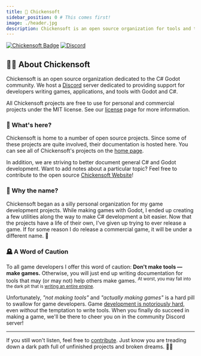 ```yaml
---
title: 🐣 Chickensoft
sidebar_position: 0 # This comes first!
image: ./header.jpg
description: Chickensoft is an open source organization for tools and templates that help the C# Godot community.
---
```


[![Chickensoft Badge][chickensoft-badge]][chickensoft-website] [![Discord][discord-badge]][discord]

## 👩‍🏫 About Chickensoft

Chickensoft is an open source organization dedicated to the C# Godot community. We host a [Discord] server dedicated to providing support for developers writing games, applications, and tools with Godot and C#.

All Chickensoft projects are free to use for personal and commercial projects under the MIT license. See our [license] page for more information.

### 📖 What's here?

Chickensoft is home to a number of open source projects. Since some of these projects are quite involved, their documentation is hosted here. You can see all of Chickensoft's projects on the [home page](/).

In addition, we are striving to better document general C# and Godot development. Want to add notes about a particular topic? Feel free to contribute to the open source [Chickensoft Website][website-repo]!

### 🐤 Why the name?

Chickensoft began as a silly personal organization for my game development projects. While making games with Godot, I ended up creating a few utilities along the way to make C# development a bit easier. Now that the projects have a life of their own, I've given up trying to ever release a game. If for some reason I do release a commercial game, it will be under a different name. 🥲

### 🪦 A Word of Caution

To all game developers I offer this word of caution: **Don't make tools — make games.** Otherwise, you will just end up writing documentation for tools that may (or may not) help others make games. <sup>At worst, you may fall into the dark pit that is [writing an entire engine][not-invented-here].</sup>

Unfortunately, _"not making tools"_ and _"actually making games"_ is a hard pill to swallow for game developers. Game [development is notoriously hard][game-development-hard], even _without_ the temptation to write tools. When you finally do succeed in making a game, we'll be there to cheer you on in the community Discord server!

---

If you still won't listen, feel free to [contribute][org]. Just know you are treading down a dark path full of unfinished projects and broken dreams. 😶‍🌫️

[chickensoft-badge]: https://chickensoft.games/images/chickensoft/chickensoft_badge.svg
[chickensoft-website]: https://chickensoft.games
[discord-badge]: https://img.shields.io/badge/Chickensoft%20Discord-%237289DA.svg?style=flat&logo=discord&logoColor=white
[discord]: https://discord.gg/gSjaPgMmYW
[license]: /license
[website-repo]: https://github.com/chickensoft-games/chickensoft_site/
[org]: https://github.com/chickensoft-games
[not-invented-here]: https://en.wikipedia.org/wiki/Not_invented_here
[game-development-hard]: https://new.pythonforengineers.com/blog/the-harsh-truth/
